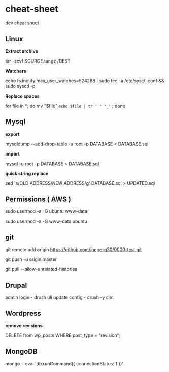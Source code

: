 # cheat-sheet
dev cheat sheet

## Linux

**Extract archive**

tar -zcvf SOURCE.tar.gz /DEST

**Watchers**

echo fs.inotify.max_user_watches=524288 | sudo tee -a /etc/sysctl.conf && sudo sysctl -p

**Replace spaces**

for file in *; do mv "$file" `echo $file | tr ' ' '_'` ; done

## Mysql

**export**

mysqldump --add-drop-table -u root -p DATABASE > DATABASE.sql

**import**

mysql -u root -p DATABASE < DATABASE.sql

**quick string replace**

sed 's/OLD ADDRESS/NEW ADDRESS/g' DATABASE.sql > UPDATED.sql

## Permissions ( AWS )

sudo usermod -a -G ubuntu www-data

sudo usermod -a -G www-data ubuntu

## git

git remote add origin https://github.com/jhope-q30/0000-test.git

git push -u origin master

git pull --allow-unrelated-histories


## Drupal

admin login - drush uli
update config - drush -y cim

## Wordpress

**remove revisions**

DELETE from wp_posts WHERE post_type = "revision";

## MongoDB

mongo --eval 'db.runCommand({ connectionStatus: 1 })'

